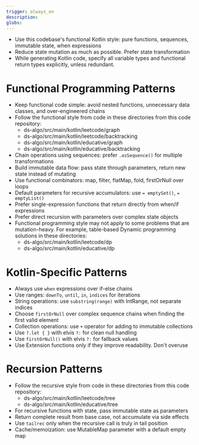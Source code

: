 ```yaml
---
trigger: always_on
description: 
globs: 
---
```


- Use this codebase's functional Kotlin style: pure functions, sequences, immutable state, when expressions
- Reduce state mutation as much as possible. Prefer state transformation
- While generating Kotlin code, specify all variable types and functional return types explicitly, unless redundant.

# Functional Programming Patterns
- Keep functional code simple: avoid nested functions, unnecessary data classes, and over-engineered chains
- Follow the functional style from code in these directories from this code repository:
  - ds-algo/src/main/kotlin/leetcode/graph
  - ds-algo/src/main/kotlin/leetcode/backtracking
  - ds-algo/src/main/kotlin/educative/graph
  - ds-algo/src/main/kotlin/educative/backtracking
- Chain operations using sequences: prefer `.asSequence()` for multiple transformations
- Build immutable data flow: pass state through parameters, return new state instead of mutating
- Use functional combinators: map, filter, flatMap, fold, firstOrNull over loops
- Default parameters for recursive accumulators: use `= emptySet()`, `= emptyList()`
- Prefer single-expression functions that return directly from when/if expressions
- Prefer direct recursion with parameters over complex state objects
- Functional programming style may not apply to some problems that are mutation-heavy. For example, table-based Dynamic programming solutions in these directories:
  - ds-algo/src/main/kotlin/leetcode/dp
  - ds-algo/src/main/kotlin/educative/dp

# Kotlin-Specific Patterns
- Always use `when` expressions over if-else chains
- Use ranges: `downTo`, `until`, `in`, `indices` for iterations
- String operations: use `substring(range)` with IntRange, not separate indices
- Choose `firstOrNull` over complex sequence chains when finding the first valid element
- Collection operations: use `+` operator for adding to immutable collections
- Use `?.let { }` with elvis `?:` for clean null handling
- Use `firstOrNull()` with elvis `?:` for fallback values
- Use Extension functions only if they improve readability. Don't overuse

# Recursion Patterns
- Follow the recursive style from code in these directories from this code repository:
  - ds-algo/src/main/kotlin/leetcode/tree
  - ds-algo/src/main/kotlin/educative/tree
- For recursive functions with state, pass immutable state as parameters
- Return complete result from base case, not accumulate via side effects
- Use `tailrec` only when the recursive call is truly in tail position
- Cache/memoization: use MutableMap parameter with a default empty map